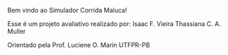 Bem vindo ao Simulador Corrida Maluca!

Esse é um projeto avaliativo realizado por:
Isaac F. Vieira
Thassiana C. A. Muller

Orientado pela Prof. Luciene O. Marin 
UTFPR-PB

